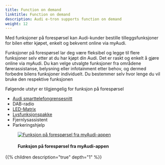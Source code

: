 ```yaml
---
title: Function on demand
linktitle: Function on demand
description: Audi e-tron supports function on demand
weight: 12
---
```

<!-- markdownlint-disable MD033 -->

Med funksjoner på forespørsel kan Audi-kunder bestille tilleggsfunksjoner for bilen etter kjøpet, enkelt og bekvemt online via myAudi.

Funksjoner på forespørsel lar deg være fleksibel og legge til flere funksjoner selv etter at du har kjøpt din Audi. Det er raskt og enkelt å gjøre online via myAudi. Du kan velge utvalgte funksjoner fra områdene førerassistanse, belysning eller infotainment etter behov, og dermed forbedre bilens funksjoner individuelt. Du bestemmer selv hvor lenge du vil bruke den respektive funksjonen

Følgende utstyr er tilgjengelig for funksjon på forespørsel

- [Audi smarttelefongrensesnitt](/modeller/e-tron/teknologi/uiandoperations/smarttelefongrensesnitt/)
- DAB-radio
- [LED-Matrix](/models/e-tron/technology/lights/#hd-matrix-led-headlights)
- [Lysfunksjonspakke](/models/e-tron/technology/lights/#hd-matrix-led-headlights)
- Fjernlysassistent
- Parkeringshjelp

<figure>
    <a href="https://media.electrichasgoneaudi.net/multimedia/models/e-tron/technology/fod/fod1.jpg">
        <img src="https://media.electrichasgoneaudi.net/multimedia/models/e-tron/technology/fod/fod1s.jpg"
        alt="Funksjon på forespørsel fra myAudi-appen" title="Funksjon på forespørsel fra myAudi-appen">
    </a>
    <figcaption><h4>Funksjon på forespørsel fra myAudi-appen</h4></figcaption>
</figure>


{{% children description="true" depth="1" %}}
